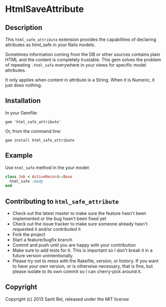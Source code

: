 # HtmlSaveAttribute

## Description

This `html_safe_attribute` extension provides the capabilities of
declaring attributes as html_safe in your Rails models. 

Sometimes information coming from the DB or other sources contains plain
HTML and the content is completely trustable. This gem solves the
problem of repeating `.html_safe` everywhere in your views for specific
model attributes.

It only applies when content in attribute is a String. When it is
Numeric, it just does nothing.


## Installation

In your Gemfile:

    gem 'html_safe_attribute'

Or, from the command line:

    gem install html_safe_attribute

## Example

Use `html_safe` method in the your model: 

```ruby
class Job < ActiveRecord::Base
  html_safe :body
end
```

## Contributing to `html_safe_attribute`
 
- Check out the latest master to make sure the feature hasn't been implemented or the bug hasn't been fixed yet
- Check out the issue tracker to make sure someone already hasn't requested it and/or contributed it
- Fork the project
- Start a feature/bugfix branch
- Commit and push until you are happy with your contribution
- Make sure to add tests for it. This is important so I don't break it in a future version unintentionally.
- Please try not to mess with the Rakefile, version, or history. If you want to have your own version, or is otherwise necessary, that is fine, but please isolate to its own commit so I can cherry-pick around it.

## Copyright

Copyright (c) 2013 Santi Bel, released under the MIT license
